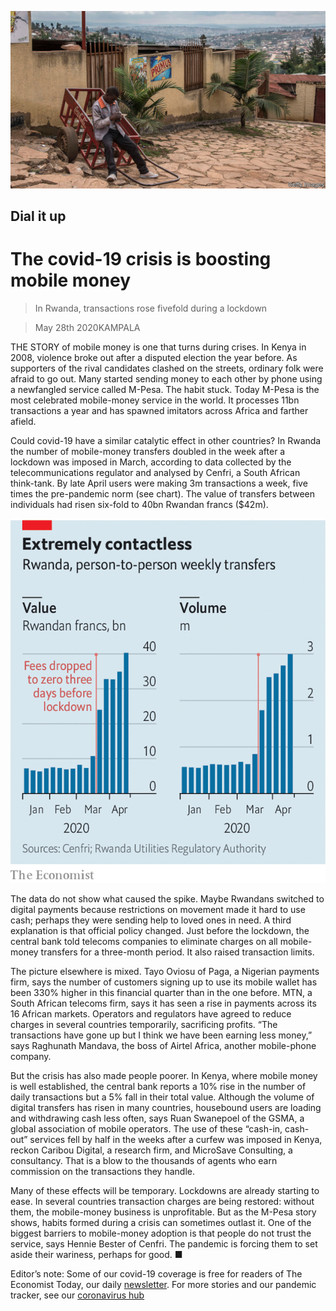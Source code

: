 ![](./images/20200530_MAP501.jpg)

## Dial it up

# The covid-19 crisis is boosting mobile money

> In Rwanda, transactions rose fivefold during a lockdown

> May 28th 2020KAMPALA

THE STORY of mobile money is one that turns during crises. In Kenya in 2008, violence broke out after a disputed election the year before. As supporters of the rival candidates clashed on the streets, ordinary folk were afraid to go out. Many started sending money to each other by phone using a newfangled service called M-Pesa. The habit stuck. Today M-Pesa is the most celebrated mobile-money service in the world. It processes 11bn transactions a year and has spawned imitators across Africa and farther afield.

Could covid-19 have a similar catalytic effect in other countries? In Rwanda the number of mobile-money transfers doubled in the week after a lockdown was imposed in March, according to data collected by the telecommunications regulator and analysed by Cenfri, a South African think-tank. By late April users were making 3m transactions a week, five times the pre-pandemic norm (see chart). The value of transfers between individuals had risen six-fold to 40bn Rwandan francs ($42m).

![](./images/20200530_MAC753.png)

The data do not show what caused the spike. Maybe Rwandans switched to digital payments because restrictions on movement made it hard to use cash; perhaps they were sending help to loved ones in need. A third explanation is that official policy changed. Just before the lockdown, the central bank told telecoms companies to eliminate charges on all mobile-money transfers for a three-month period. It also raised transaction limits.

The picture elsewhere is mixed. Tayo Oviosu of Paga, a Nigerian payments firm, says the number of customers signing up to use its mobile wallet has been 330% higher in this financial quarter than in the one before. MTN, a South African telecoms firm, says it has seen a rise in payments across its 16 African markets. Operators and regulators have agreed to reduce charges in several countries temporarily, sacrificing profits. “The transactions have gone up but I think we have been earning less money,” says Raghunath Mandava, the boss of Airtel Africa, another mobile-phone company.

But the crisis has also made people poorer. In Kenya, where mobile money is well established, the central bank reports a 10% rise in the number of daily transactions but a 5% fall in their total value. Although the volume of digital transfers has risen in many countries, housebound users are loading and withdrawing cash less often, says Ruan Swanepoel of the GSMA, a global association of mobile operators. The use of these “cash-in, cash-out” services fell by half in the weeks after a curfew was imposed in Kenya, reckon Caribou Digital, a research firm, and MicroSave Consulting, a consultancy. That is a blow to the thousands of agents who earn commission on the transactions they handle.

Many of these effects will be temporary. Lockdowns are already starting to ease. In several countries transaction charges are being restored: without them, the mobile-money business is unprofitable. But as the M-Pesa story shows, habits formed during a crisis can sometimes outlast it. One of the biggest barriers to mobile-money adoption is that people do not trust the service, says Hennie Bester of Cenfri. The pandemic is forcing them to set aside their wariness, perhaps for good. ■

Editor’s note: Some of our covid-19 coverage is free for readers of The Economist Today, our daily [newsletter](https://www.economist.com/https://my.economist.com/user#newsletter). For more stories and our pandemic tracker, see our [coronavirus hub](https://www.economist.com//news/2020/03/11/the-economists-coverage-of-the-coronavirus)